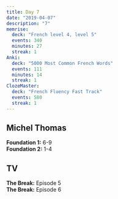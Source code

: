 ```yaml
---
title: Day 7
date: "2019-04-07"
description: "7"
memrise:
  deck: "French level 4, level 5"
  events: 340
  minutes: 27
  streak: 1
Anki:
  deck: "5000 Most Common French Words"
  events: 111
  minutes: 14
  streak: 1
ClozeMaster:
  deck: "French Fluency Fast Track"
  events: 580
  streak: 1
---
```


<h2>Michel Thomas</h2>
<strong>Foundation 1:</strong> 6-9 <br>
<strong>Foundation 2:</strong> 1-4

<h2>TV</h2>
<strong>The Break:</strong> Episode 5 <br>
<strong>The Break:</strong> Episode 6
